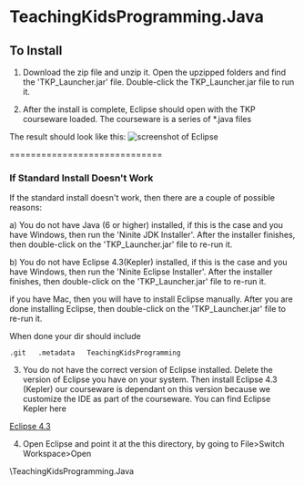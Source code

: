 TeachingKidsProgramming.Java
============================

## To Install ##

1) Download the zip file and unzip it.  Open the upzipped folders and find the 'TKP_Launcher.jar' file.  Double-click the TKP_Launcher.jar file to run it.

2) After the install is complete, Eclipse should open with the TKP courseware loaded. The courseware is a series of *.java files

The result should look like this: ![screenshot of Eclipse](http://teachingkidsprogramming.org/blog/wp-content/uploads/2012/04/Screen-shot-TKP-Java1.png)

=============================
### If Standard Install Doesn't Work ###

If the standard install doesn't work, then there are a couple of possible reasons: 
   
   a) You do not have Java (6 or higher) installed, if this is the case and you have Windows, then run the 'Ninite JDK Installer'. After the installer finishes, then double-click on the 'TKP_Launcher.jar' file to re-run it.
   
   b) You do not have Eclipse 4.3(Kepler) installed, if this is the case and you have Windows, then run the 'Ninite Eclipse Installer'. After the installer finishes, then double-click on the 'TKP_Launcher.jar' file to re-run it.
   
   if you have Mac, then you will have to install Eclipse manually.  After you are done installing Eclipse, then double-click on the 'TKP_Launcher.jar' file to re-run it.

When done your dir should include

   `.git  
   .metadata  
   TeachingKidsProgramming` 

3) You do not have the correct version of Eclipse installed.  Delete the version of Eclipse you have on your system.  Then install Eclipse 4.3 (Kepler) our courseware is dependant on this version because we customize the IDE as part of the courseware.  You can find Eclipse Kepler here

[Eclipse 4.3](http://eclipse.org/downloads/packages/eclipse-standard-43/keplerr)  

4) Open Eclipse and point it at the this directory, by going to File>Switch Workspace>Open 

\TeachingKidsProgramming.Java




